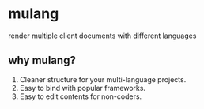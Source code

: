# mulang
render multiple client documents with different languages

## why mulang?
1. Cleaner structure for your multi-language projects.
2. Easy to bind with popular frameworks.
3. Easy to edit contents for non-coders.
